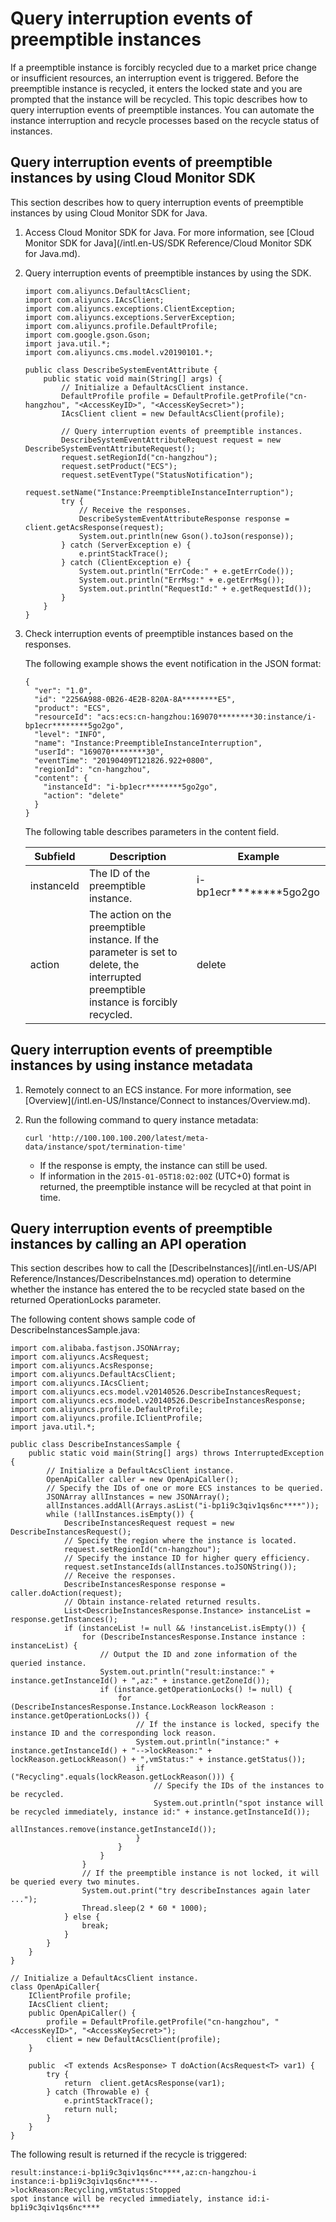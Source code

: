 # Query interruption events of preemptible instances

If a preemptible instance is forcibly recycled due to a market price change or insufficient resources, an interruption event is triggered. Before the preemptible instance is recycled, it enters the locked state and you are prompted that the instance will be recycled. This topic describes how to query interruption events of preemptible instances. You can automate the instance interruption and recycle processes based on the recycle status of instances.

## Query interruption events of preemptible instances by using Cloud Monitor SDK

This section describes how to query interruption events of preemptible instances by using Cloud Monitor SDK for Java.

1.  Access Cloud Monitor SDK for Java. For more information, see [Cloud Monitor SDK for Java](/intl.en-US/SDK Reference/Cloud Monitor SDK for Java.md).

2.  Query interruption events of preemptible instances by using the SDK.

    ```
    import com.aliyuncs.DefaultAcsClient;
    import com.aliyuncs.IAcsClient;
    import com.aliyuncs.exceptions.ClientException;
    import com.aliyuncs.exceptions.ServerException;
    import com.aliyuncs.profile.DefaultProfile;
    import com.google.gson.Gson;
    import java.util.*;
    import com.aliyuncs.cms.model.v20190101.*;
    
    public class DescribeSystemEventAttribute {
        public static void main(String[] args) {
            // Initialize a DefaultAcsClient instance.
            DefaultProfile profile = DefaultProfile.getProfile("cn-hangzhou", "<AccessKeyID>", "<AccessKeySecret>");
            IAcsClient client = new DefaultAcsClient(profile);
    
            // Query interruption events of preemptible instances.
            DescribeSystemEventAttributeRequest request = new DescribeSystemEventAttributeRequest();
            request.setRegionId("cn-hangzhou");
            request.setProduct("ECS");
            request.setEventType("StatusNotification");
            request.setName("Instance:PreemptibleInstanceInterruption");
            try {
                // Receive the responses.
                DescribeSystemEventAttributeResponse response = client.getAcsResponse(request);
                System.out.println(new Gson().toJson(response));
            } catch (ServerException e) {
                e.printStackTrace();
            } catch (ClientException e) {
                System.out.println("ErrCode:" + e.getErrCode());
                System.out.println("ErrMsg:" + e.getErrMsg());
                System.out.println("RequestId:" + e.getRequestId());
            }
        }
    }
    ```

3.  Check interruption events of preemptible instances based on the responses.

    The following example shows the event notification in the JSON format:

    ```
    {
      "ver": "1.0",
      "id": "2256A988-0B26-4E2B-820A-8A********E5",
      "product": "ECS",
      "resourceId": "acs:ecs:cn-hangzhou:169070********30:instance/i-bp1ecr********5go2go",
      "level": "INFO",
      "name": "Instance:PreemptibleInstanceInterruption",
      "userId": "169070********30",
      "eventTime": "20190409T121826.922+0800",
      "regionId": "cn-hangzhou",
      "content": {
        "instanceId": "i-bp1ecr********5go2go",  
        "action": "delete"                       
      }
    }
    ```

    The following table describes parameters in the content field.

    |Subfield|Description|Example|
    |--------|-----------|-------|
    |instanceId|The ID of the preemptible instance.|i-bp1ecr\*\*\*\*\*\*\*\*5go2go|
    |action|The action on the preemptible instance. If the parameter is set to delete, the interrupted preemptible instance is forcibly recycled.|delete|


## Query interruption events of preemptible instances by using instance metadata

1.  Remotely connect to an ECS instance. For more information, see [Overview](/intl.en-US/Instance/Connect to instances/Overview.md).

2.  Run the following command to query instance metadata:

    ```
    curl 'http://100.100.100.200/latest/meta-data/instance/spot/termination-time'
    ```

    -   If the response is empty, the instance can still be used.
    -   If information in the `2015-01-05T18:02:00Z` \(UTC+0\) format is returned, the preemptible instance will be recycled at that point in time.

## Query interruption events of preemptible instances by calling an API operation

This section describes how to call the [DescribeInstances](/intl.en-US/API Reference/Instances/DescribeInstances.md) operation to determine whether the instance has entered the to be recycled state based on the returned OperationLocks parameter.

The following content shows sample code of DescribeInstancesSample.java:

```
import com.alibaba.fastjson.JSONArray;
import com.aliyuncs.AcsRequest;
import com.aliyuncs.AcsResponse;
import com.aliyuncs.DefaultAcsClient;
import com.aliyuncs.IAcsClient;
import com.aliyuncs.ecs.model.v20140526.DescribeInstancesRequest;
import com.aliyuncs.ecs.model.v20140526.DescribeInstancesResponse;
import com.aliyuncs.profile.DefaultProfile;
import com.aliyuncs.profile.IClientProfile;
import java.util.*;

public class DescribeInstancesSample {
    public static void main(String[] args) throws InterruptedException {
        // Initialize a DefaultAcsClient instance.
        OpenApiCaller caller = new OpenApiCaller();
        // Specify the IDs of one or more ECS instances to be queried.
        JSONArray allInstances = new JSONArray();
        allInstances.addAll(Arrays.asList("i-bp1i9c3qiv1qs6nc****"));
        while (!allInstances.isEmpty()) {
            DescribeInstancesRequest request = new DescribeInstancesRequest();
            // Specify the region where the instance is located.
            request.setRegionId("cn-hangzhou");
            // Specify the instance ID for higher query efficiency.
            request.setInstanceIds(allInstances.toJSONString());
            // Receive the responses.
            DescribeInstancesResponse response = caller.doAction(request);
            // Obtain instance-related returned results.
            List<DescribeInstancesResponse.Instance> instanceList = response.getInstances();
            if (instanceList != null && !instanceList.isEmpty()) {
                for (DescribeInstancesResponse.Instance instance : instanceList) {
                    // Output the ID and zone information of the queried instance.
                    System.out.println("result:instance:" + instance.getInstanceId() + ",az:" + instance.getZoneId());
                    if (instance.getOperationLocks() != null) {
                        for (DescribeInstancesResponse.Instance.LockReason lockReason : instance.getOperationLocks()) {
                            // If the instance is locked, specify the instance ID and the corresponding lock reason.
                            System.out.println("instance:" + instance.getInstanceId() + "-->lockReason:" + lockReason.getLockReason() + ",vmStatus:" + instance.getStatus());
                            if ("Recycling".equals(lockReason.getLockReason())) {
                                // Specify the IDs of the instances to be recycled.
                                System.out.println("spot instance will be recycled immediately, instance id:" + instance.getInstanceId());
                                allInstances.remove(instance.getInstanceId());
                            }
                        }
                    }
                }
                // If the preemptible instance is not locked, it will be queried every two minutes.
                System.out.print("try describeInstances again later ...");
                Thread.sleep(2 * 60 * 1000);
            } else {
                break;
            }
        }
    }
}

// Initialize a DefaultAcsClient instance.
class OpenApiCaller{
    IClientProfile profile;
    IAcsClient client;
    public OpenApiCaller() {
        profile = DefaultProfile.getProfile("cn-hangzhou", "<AccessKeyID>", "<AccessKeySecret>");
        client = new DefaultAcsClient(profile);
    }

    public  <T extends AcsResponse> T doAction(AcsRequest<T> var1) {
        try {
            return  client.getAcsResponse(var1);
        } catch (Throwable e) {
            e.printStackTrace();
            return null;
        }
    }
}
```

The following result is returned if the recycle is triggered:

```
result:instance:i-bp1i9c3qiv1qs6nc****,az:cn-hangzhou-i
instance:i-bp1i9c3qiv1qs6nc****-->lockReason:Recycling,vmStatus:Stopped
spot instance will be recycled immediately, instance id:i-bp1i9c3qiv1qs6nc****
```

